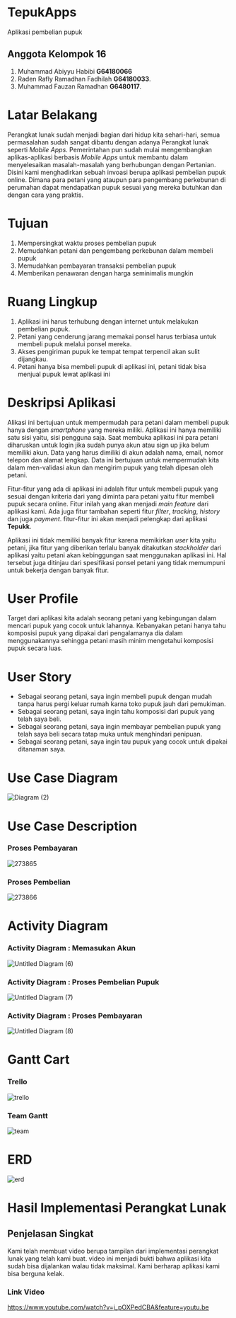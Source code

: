 # TepukApps
Aplikasi pembelian pupuk
## Anggota Kelompok 16
1. Muhammad Abiyyu Habibi **G64180066**
2. Raden Rafly Ramadhan Fadhilah **G64180033**.
3. Muhammad Fauzan Ramadhan **G6480117**.
# Latar Belakang
Perangkat lunak sudah menjadi bagian dari hidup kita sehari-hari, semua permasalahan sudah sangat dibantu dengan adanya Perangkat lunak seperti *Mobile Apps*. Pemerintahan pun sudah mulai mengembangkan aplikas-aplikasi berbasis *Mobile Apps* untuk membantu dalam menyelesaikan masalah-masalah yang berhubungan dengan Pertanian. Disini kami menghadirkan sebuah invoasi berupa aplikasi pembelian pupuk online. Dimana para petani yang ataupun para pengembang perkebunan di perumahan dapat mendapatkan pupuk sesuai yang mereka butuhkan dan dengan cara yang praktis.
# Tujuan
1. Mempersingkat waktu proses pembelian pupuk
2. Memudahkan petani dan pengembang perkebunan dalam membeli pupuk
3. Memudahkan pembayaran transaksi pembelian pupuk
4. Memberikan penawaran dengan harga seminimalis mungkin
# Ruang Lingkup
1. Aplikasi ini harus terhubung dengan internet untuk melakukan pembelian pupuk.
2. Petani yang cenderung jarang memakai ponsel harus terbiasa untuk membeli pupuk
melalui ponsel mereka.
3. Akses pengiriman pupuk ke tempat tempat terpencil akan sulit dijangkau.
4. Petani hanya bisa membeli pupuk di aplikasi ini, petani tidak bisa menjual pupuk lewat
aplikasi ini
# Deskripsi Aplikasi
Alikasi ini bertujuan untuk mempermudah para petani dalam membeli pupuk hanya
dengan *smartphone* yang mereka miliki. Aplikasi ini hanya memiliki satu sisi yaitu, sisi
pengguna saja. Saat membuka aplikasi ini para petani diharuskan untuk login jika sudah punya
akun atau sign up jika belum memiliki akun. Data yang harus dimiliki di akun adalah nama,
email, nomor telepon dan alamat lengkap. Data ini bertujuan untuk mempermudah kita dalam
men-validasi akun dan mengirim pupuk yang telah dipesan oleh petani.

Fitur-fitur yang ada di aplikasi ini adalah fitur untuk membeli pupuk yang sesuai dengan
kriteria dari yang diminta para petani yaitu fitur membeli pupuk secara online. Fitur inilah yang akan menjadi 
*main feature* dari aplikasi kami. Ada juga fitur tambahan seperti fitur *filter*, *tracking*, *history* dan juga *payment*. fitur-fitur ini akan menjadi pelengkap dari aplikasi **Tepukk**.

Aplikasi ini tidak memiliki banyak fitur karena memikirkan *user* kita yaitu petani, jika fitur yang diberikan terlalu banyak ditakutkan *stackholder* dari aplikasi yaitu petani akan kebinggungan saat menggunakan aplikasi ini. Hal tersebut juga ditinjau dari spesifikasi ponsel petani yang tidak memumpuni untuk bekerja dengan banyak fitur.
# User Profile
Target dari aplikasi kita adalah seorang petani yang kebingungan dalam mencari pupuk yang cocok untuk lahannya. Kebanyakan petani hanya tahu komposisi pupuk yang dipakai dari pengalamanya dia dalam menggunakannya sehingga petani masih minim mengetahui komposisi pupuk secara luas.  
# User Story
- Sebagai seorang petani, saya ingin membeli pupuk dengan mudah tanpa harus pergi keluar rumah karna toko pupuk jauh dari pemukiman.
 - Sebagai seorang petani, saya ingin tahu komposisi dari pupuk yang telah saya beli.
 - Sebagai seorang petani, saya ingin membayar pembelian pupuk yang telah saya beli secara tatap muka untuk menghindari penipuan.
 - Sebagai seorang petani, saya ingin tau pupuk yang cocok untuk dipakai ditanaman saya.
# Use Case Diagram
![Diagram (2)](https://user-images.githubusercontent.com/60166820/81347925-4b190f00-90e7-11ea-84b9-bb9575bd64e6.png)
# Use Case Description
### Proses Pembayaran
![273865](https://user-images.githubusercontent.com/60166820/81382401-87289000-9138-11ea-96fd-591cb86cf838.jpg)
### Proses Pembelian
![273866](https://user-images.githubusercontent.com/60166820/81381578-251b5b00-9137-11ea-9848-5de2cfcfdc76.jpg)
# Activity Diagram
### Activity Diagram : Memasukan Akun
![Untitled Diagram (6)](https://user-images.githubusercontent.com/60166820/81346187-1061a780-90e4-11ea-8140-56fa97064098.png)
### Activity Diagram : Proses Pembelian Pupuk
![Untitled Diagram (7)](https://user-images.githubusercontent.com/60166820/81346271-371fde00-90e4-11ea-9d06-55892025c963.png)
### Activity Diagram : Proses Pembayaran
![Untitled Diagram (8)](https://user-images.githubusercontent.com/60166820/81346394-69c9d680-90e4-11ea-8d30-be51e0dd4759.png)
# Gantt Cart
### Trello
![trello](https://user-images.githubusercontent.com/60166820/81347438-aaf1c480-90ab-11ea-9dc5-d548f49dbff5.png)
### Team Gantt
![team](https://user-images.githubusercontent.com/60166820/81347509-d5dc1880-90ab-11ea-9b83-bfdb8aa2c56d.jpg)
# ERD
![erd](https://user-images.githubusercontent.com/60166820/81347055-992d1300-90e5-11ea-8c07-dfcb5ff23e29.jpg)
# Hasil Implementasi Perangkat Lunak
## Penjelasan Singkat
Kami telah membuat video berupa tampilan dari implementasi perangkat lunak yang telah kami buat. video ini menjadi bukti bahwa aplikasi kita sudah bisa dijalankan walau tidak maksimal. Kami berharap aplikasi kami bisa berguna kelak.
### Link Video
https://www.youtube.com/watch?v=j_pOXPedCBA&feature=youtu.be

